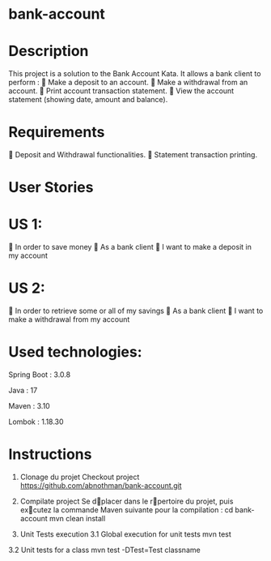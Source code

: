 # bank-account

# Description
This project is a solution to the Bank Account Kata. It allows a bank client to perform :
	Make a deposit to an account.
	Make a withdrawal from an account.
	Print account transaction statement.
	View the account statement (showing date, amount and balance).


# Requirements
  Deposit and Withdrawal functionalities.
  Statement transaction printing.

# User Stories

# US 1:
	In order to save money
	As a bank client
	I want to make a deposit in my account

# US 2:
  In order to retrieve some or all of my savings 
  As a bank client 
  I want to make a withdrawal from my account

# Used technologies:
Spring Boot : 3.0.8

Java : 17

Maven : 3.10

Lombok : 1.18.30

# Instructions
1. Clonage du projet
Checkout project 
https://github.com/abnothman/bank-account.git

2. Compilate project
Se dplacer dans le rpertoire du projet, puis excutez la commande Maven suivante pour la compilation :
cd bank-account
mvn clean install

3. Unit Tests execution
3.1 Global execution for unit tests
mvn test

3.2 Unit tests for a class
mvn test -DTest=Test classname






